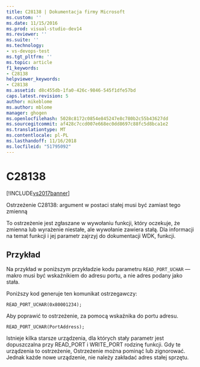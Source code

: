 ```yaml
---
title: C28138 | Dokumentacja firmy Microsoft
ms.custom: ''
ms.date: 11/15/2016
ms.prod: visual-studio-dev14
ms.reviewer: ''
ms.suite: ''
ms.technology:
- vs-devops-test
ms.tgt_pltfrm: ''
ms.topic: article
f1_keywords:
- C28138
helpviewer_keywords:
- C28138
ms.assetid: d8c455db-1fa0-426c-9846-545f1dfe57bd
caps.latest.revision: 5
author: mikeblome
ms.author: mblome
manager: ghogen
ms.openlocfilehash: 5028c8172c0854e845247e8c780b2c55b43627dd
ms.sourcegitcommit: af428c7ccd007e668ec0dd8697c88fc5d8bca1e2
ms.translationtype: MT
ms.contentlocale: pl-PL
ms.lasthandoff: 11/16/2018
ms.locfileid: "51795092"
---
```

# <a name="c28138"></a>C28138
[!INCLUDE[vs2017banner](../includes/vs2017banner.md)]

Ostrzeżenie C28138: argument w postaci stałej musi być zamiast tego zmienną  
  
 To ostrzeżenie jest zgłaszane w wywołaniu funkcji, który oczekuje, że zmienna lub wyrażenie niestałe, ale wywołanie zawiera stałą. Dla informacji na temat funkcji i jej parametr zajrzyj do dokumentacji WDK, funkcji.  
  
## <a name="example"></a>Przykład  
 Na przykład w poniższym przykładzie kodu parametru `READ_PORT_UCHAR` — makro musi być wskaźnikiem do adresu portu, a nie adres podany jako stała.  
  
 Poniższy kod generuje ten komunikat ostrzegawczy:  
  
```  
READ_PORT_UCHAR(0x80001234);  
```  
  
 Aby poprawić to ostrzeżenie, za pomocą wskaźnika do portu adresu.  
  
```  
READ_PORT_UCHAR(PortAddress);  
```  
  
 Istnieje kilka starsze urządzenia, dla których stały parametr jest dopuszczalna przy READ_PORT i WRITE_PORT rodzinę funkcji. Gdy te urządzenia to ostrzeżenie, Ostrzeżenie można pominąć lub zignorować. Jednak każde nowe urządzenie, nie należy zakładać adres stałej sprzętu.



